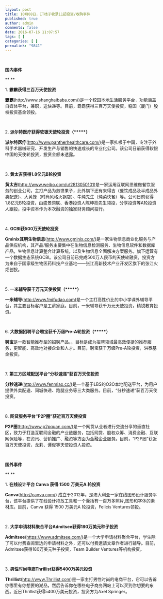 ```yaml
---
layout: post
title: 10月08日，IT桔子收录11起投资/收购事件
published: true
author: admin
comments: false
date: 2016-07-16 11:07:57
tags: [ ]
categories: [ ]
permalink: "9841"
---
```

&nbsp;

**国内事件**

** **

1. **霸霸获得三百万天使投资**

**霸霸**(http://www.shanghaibaba.com/)是一个校园本地生活服务平台，功能涵盖自媒体平台，兼职，送快递等。目前，霸霸获得三百万天使投资，稳国（厦门）股权投资基金领投。

&nbsp;

2. **派尔特医疗获得软银天使轮投资（\*****）**

**派尔特医疗**(http://www.pantherhealthcare.com/)是一家扎根于中国，专注于外科手术器械研究、开发生产与销售的快速成长的专业化公司。该公司日前获得软银中国的天使轮投资，投资金额未透露。

&nbsp;

3. **黄太吉获得1.8亿元B轮投资**

**黄太吉**(http://www.weibo.com/u/2813050101)是一家运用互联网思维做餐饮服务的创业公司，主打产品为煎饼果子，此外旗下还有来得吉（餐饮成品及半成品外卖配送）、大黄蜂（时尚风格火锅店）、牛炖先生（炖菜快餐）等。公司日前获得1.8亿元B轮投资，由盛景网联、香港投资人陈坤亮先生领投，分享投资等A轮投资人跟投，投中资本作为本次融资的独家财务顾问投行。

&nbsp;

4. **GCBI获500万天使轮投资**

**Gminix其明生物信息**(http://www.gminix.com/)是一家生物信息商业化服务与产品供应机构，其产品/服务主要集中在生物信息检测服务、生物信息软件和数据库产品，生物信息计算整合计算系统，以及生物信息全面解决方案服务。旗下运营有一个数据生态系统GCBI。该公司日前已完成500万人民币的天使轮融资，投资方为来自于国家级生物医药科技产业基地——张江高新技术产业开发区旗下的张江火炬创投。

&nbsp;

5. **一米辅导获千万元天使投资（\*****）**

**一米辅导**(http://www.1mifudao.com)是一个主打高性价比的中小学课外辅导平台，其主要目标客户是工薪家庭。目前，一米辅导获千万元天使投资，精锐教育投资。

&nbsp;

6. **大数据招聘平台聘宝获千万级Pre-A轮投资（\*****）**

**聘宝**是一款智能推荐型的招聘产品，，目标是成为招聘领域最高效便捷的推荐服务，更智能、高效地对接企业和人才。目前，聘宝获千万级Pre-A轮投资，洪泰基金投资。

&nbsp;

7. **第三方区域配送平台“分秒速递”获百万天使投资**

**分秒速递**(http://www.fenmiao.cc/)是一个基于LBS的O2O本地配送平台，为用户提供外卖配送、同城快递、跑腿业务等三大类服务。目前，“分秒速递”获百万天使投资。

&nbsp;

8. **网贷服务平台“P2P圈”获近百万天使投资**

**P2P圈**(http://www.p2pquan.com/)是一个网贷从业者进行交流分享的垂直社区，致力于打造互联网金融的产业链服务，包括网贷、股权众筹、消费金融、互联网保险等，在资讯、营销推广、融资等方面为金融企业服务。目前，“P2P圈”获近百万天使投资，龙莉、谭俊等天使投资人投资。

&nbsp;

**国外事件**

** **

1. **在线设计平台 Canva 获得 1500 万美元A 轮投资**

**Canva**(http://canva.com/) 成立于2012年，是澳大利亚一家在线图形设计服务平台，该平台提供了在线设计拖放工具和一个囊括有一百万多照片,图形和字体的素材库。目前，Canva 获得 1500 万美元A 轮投资，Felicis Ventures领投。

&nbsp;

2. **大学申请材料聚合平台Admitsee获得180万美元种子投资**

**Admitsee**(https://www.admitsee.com/)是一个大学申请材料聚合平台，学生除了可以付费查阅里边的申请材料之外，还可以付费邀请文章作者进行辅导。目前，Admitsee获得180万美元种子投资，Team Builder Ventures等机构投资。

&nbsp;

3. **男性时尚电商Thrillist获得5400万美元投资**

**Thrillist**(http://www.Thrillist.com)是一家主打男性时尚的电商平台，它可以告诉你哪里有你想要的潮品，然后告诉你在哪些电子商务网站上可以买到你想要的东西。近日Thrillist获得5400万美元投资，投资方为Axel Springer。